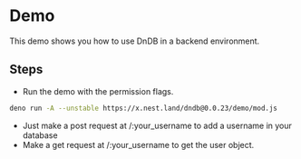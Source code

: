 # Demo

This demo shows you how to use DnDB in a backend environment.

## Steps

- Run the demo with the permission flags.

```bash
deno run -A --unstable https://x.nest.land/dndb@0.0.23/demo/mod.js
```

- Just make a post request at /:your_username to add a username in your database
- Make a get request at /:your_username to get the user object.
